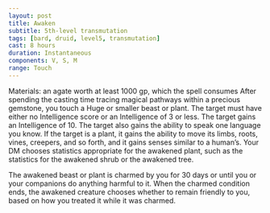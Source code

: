 ```yaml
---
layout: post
title: Awaken
subtitle: 5th-level transmutation
tags: [bard, druid, level5, transmutation]
cast: 8 hours
duration: Instantaneous
components: V, S, M
range: Touch
---
```

Materials: an agate worth at least 1000 gp, which the spell consumes
After spending the casting time tracing magical pathways within a precious gemstone, you touch a Huge or smaller beast or plant. The target must have either no Intelligence score or an Intelligence of 3 or less. The target gains an Intelligence of 10. The target also gains the ability to speak one language you know. If the target is a plant, it gains the ability to move its limbs, roots, vines, creepers, and so forth, and it gains senses similar to a human’s. Your DM chooses statistics appropriate for the awakened plant, such as the statistics for the awakened shrub or the awakened tree.

The awakened beast or plant is charmed by you for 30 days or until you or your companions do anything harmful to it. When the charmed condition ends, the awakened creature chooses whether to remain friendly to you, based on how you treated it while it was charmed.